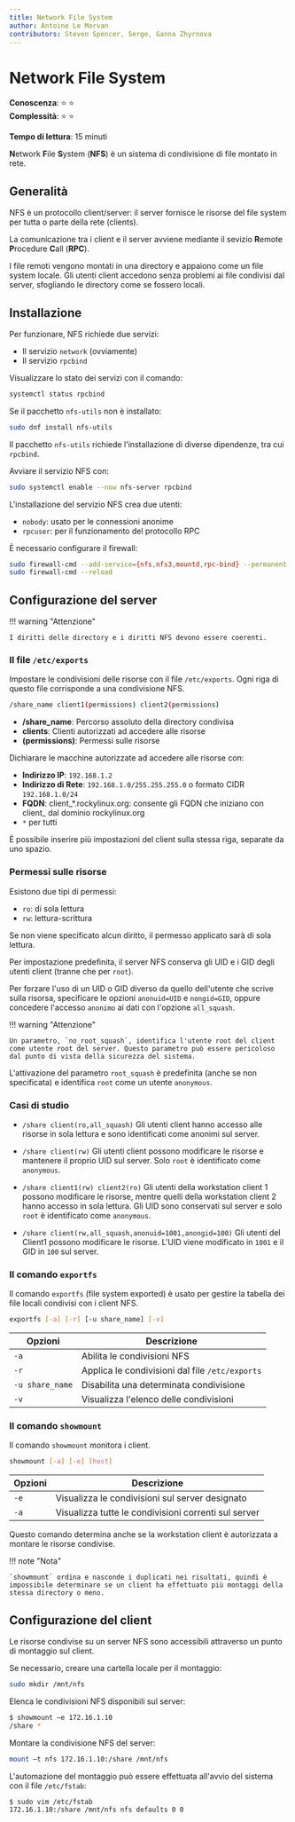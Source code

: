 ```yaml
---
title: Network File System
author: Antoine Le Morvan
contributors: Steven Spencer, Serge, Ganna Zhyrnova
---
```


# Network File System

**Conoscenza**: :star: :star:   
**Complessità**: :star: :star:

**Tempo di lettura**: 15 minuti

**N**etwork **F**ile **S**ystem (**NFS**) è un sistema di condivisione di file montato in rete.

## Generalità

NFS è un protocollo client/server: il server fornisce le risorse del file system per tutta o parte della rete (clients).

La comunicazione tra i client e il server avviene mediante il sevizio  **R**emote **P**rocedure **C**all (**RPC**).

I file remoti vengono montati in una directory e appaiono come un file system locale. Gli utenti client accedono senza problemi ai file condivisi dal server, sfogliando le directory come se fossero locali.

## Installazione

Per funzionare, NFS richiede due servizi:

- Il servizio `network` (ovviamente)
- Il servizio `rpcbind`

Visualizzare lo stato dei servizi con il comando:

```bash
systemctl status rpcbind
```

Se il pacchetto `nfs-utils` non è installato:

```bash
sudo dnf install nfs-utils
```

Il pacchetto `nfs-utils` richiede l'installazione di diverse dipendenze, tra cui `rpcbind`.

Avviare il servizio NFS con:

```bash
sudo systemctl enable --now nfs-server rpcbind
```

L'installazione del servizio NFS crea due utenti:

- `nobody`: usato per le connessioni anonime
- `rpcuser`: per il funzionamento del protocollo RPC

È necessario configurare il firewall:

```bash
sudo firewall-cmd --add-service={nfs,nfs3,mountd,rpc-bind} --permanent 
sudo firewall-cmd --reload
```

## Configurazione del server

!!! warning "Attenzione"

    I diritti delle directory e i diritti NFS devono essere coerenti.

### Il file `/etc/exports`

Impostare le condivisioni delle risorse con il file `/etc/exports`. Ogni riga di questo file corrisponde a una condivisione NFS.

```bash
/share_name client1(permissions) client2(permissions)
```

- **/share_name**: Percorso assoluto della directory condivisa
- **clients**: Clienti autorizzati ad accedere alle risorse
- **(permissions)**: Permessi sulle risorse

Dichiarare le macchine autorizzate ad accedere alle risorse con:

- **Indirizzo IP**: `192.168.1.2`
- **Indirizzo di Rete**: `192.168.1.0/255.255.255.0` o formato CIDR `192.168.1.0/24`
- **FQDN**: client_*.rockylinux.org: consente gli FQDN che iniziano con client_ dal dominio rockylinux.org
- `*` per tutti

È possibile inserire più impostazioni del client sulla stessa riga, separate da uno spazio.

### Permessi sulle risorse

Esistono due tipi di permessi:

- `ro`: di sola lettura
- `rw`: lettura-scrittura

Se non viene specificato alcun diritto, il permesso applicato sarà di sola lettura.

Per impostazione predefinita, il server NFS conserva gli UID e i GID degli utenti client (tranne che per `root`).

Per forzare l'uso di un UID o GID diverso da quello dell'utente che scrive sulla risorsa, specificare le opzioni `anonuid=UID` e `nongid=GID`, oppure concedere l'accesso `anonimo` ai dati con l'opzione `all_squash`.

!!! warning "Attenzione"

    Un parametro, `no_root_squash`, identifica l'utente root del client come utente root del server. Questo parametro può essere pericoloso dal punto di vista della sicurezza del sistema.

L'attivazione del parametro `root_squash` è predefinita (anche se non specificata) e identifica `root` come un utente `anonymous`.

### Casi di studio

- `/share client(ro,all_squash)` Gli utenti client hanno accesso alle risorse in sola lettura e sono identificati come anonimi sul server.

- `/share client(rw)` Gli utenti client possono modificare le risorse e mantenere il proprio UID sul server. Solo `root` è identificato come `anonymous`.

- `/share client1(rw) client2(ro)` Gli utenti della workstation client 1 possono modificare le risorse, mentre quelli della workstation client 2 hanno accesso in sola lettura. Gli UID sono conservati sul server e solo `root` è identificato come `anonymous`.

- `/share client(rw,all_squash,anonuid=1001,anongid=100)` Gli utenti del Client1 possono modificare le risorse. L'UID viene modificato in `1001` e il GID in `100` sul server.

### Il comando `exportfs`

Il comando `exportfs` (file system exported) è usato per gestire la tabella dei file locali condivisi con i client NFS.

```bash
exportfs [-a] [-r] [-u share_name] [-v]
```

| Opzioni         | Descrizione                                     |
| --------------- | ----------------------------------------------- |
| `-a`            | Abilita le condivisioni NFS                     |
| `-r`            | Applica le condivisioni dal file `/etc/exports` |
| `-u share_name` | Disabilita una determinata condivisione         |
| `-v`            | Visualizza l'elenco delle condivisioni          |

### Il comando `showmount`

Il comando `showmount` monitora i client.

```bash
showmount [-a] [-e] [host]
```

| Opzioni | Descrizione                                          |
| ------- | ---------------------------------------------------- |
| `-e`    | Visualizza le condivisioni sul server designato      |
| `-a`    | Visualizza tutte le condivisioni correnti sul server |

Questo comando determina anche se la workstation client è autorizzata a montare le risorse condivise.

!!! note "Nota"

    `showmount` ordina e nasconde i duplicati nei risultati, quindi è impossibile determinare se un client ha effettuato più montaggi della stessa directory o meno.

## Configurazione del client

Le risorse condivise su un server NFS sono accessibili attraverso un punto di montaggio sul client.

Se necessario, creare una cartella locale per il montaggio:

```bash
sudo mkdir /mnt/nfs
```

Elenca le condivisioni NFS disponibili sul server:

```bash
$ showmount –e 172.16.1.10
/share *
```

Montare la condivisione NFS del server:

```bash
mount –t nfs 172.16.1.10:/share /mnt/nfs
```

L'automazione del montaggio può essere effettuata all'avvio del sistema con il file `/etc/fstab`:

```bash
$ sudo vim /etc/fstab
172.16.1.10:/share /mnt/nfs nfs defaults 0 0
```
